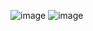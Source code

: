 ![image](https://user-images.githubusercontent.com/84449746/198819769-381a602d-176e-4187-b817-bb290292a68c.png)
![image](https://user-images.githubusercontent.com/84449746/198821862-2413e427-0c15-4647-b6b0-d5ff3cee0255.png)
